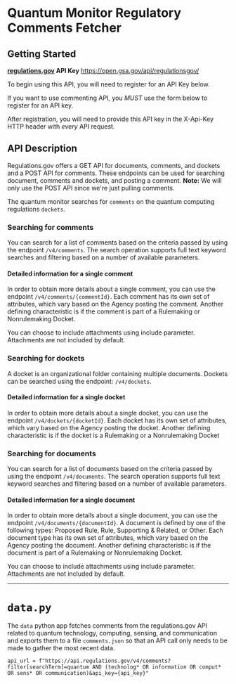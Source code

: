 # Quantum Monitor Regulatory Comments Fetcher

## Getting Started

**[regulations.gov](regulations.gov) API Key**
https://open.gsa.gov/api/regulationsgov/

To begin using this API, you will need to register for an API Key below.

If you want to use commenting API, you *MUST* use the form below to register for an API key.

After registration, you will need to provide this API key in the X-Api-Key HTTP header with *every* API request.

## API Description

Regulations.gov offers a GET API for documents, comments, and dockets and a POST API for comments. These endpoints can be used for searching document, comments and dockets, and posting a comment. **Note:** We will only use the POST API since we're just pulling comments.

The quantum monitor searches for `comments` on the  quantum computing regulations `dockets`. 

### Searching for comments

You can search for a list of comments based on the criteria passed by using the endpoint `/v4/comments`. The search operation supports full text keyword searches and filtering based on a number of available parameters.

#### Detailed information for a single comment

In order to obtain more details about a single comment, you can use the endpoint `/v4/comments/{commentId}`. Each comment has its own set of attributes, which vary based on the Agency posting the comment. Another defining characteristic is if the comment is part of a Rulemaking or Nonrulemaking Docket.

You can choose to include attachments using include parameter. Attachments are not included by default.

### Searching for dockets

A docket is an organizational folder containing multiple documents. Dockets can be searched using the endpoint: `/v4/dockets`.

#### Detailed information for a single docket

In order to obtain more details about a single docket, you can use the endpoint `/v4/dockets/{docketId}`. Each docket has its own set of attributes, which vary based on the Agency posting the docket. Another defining characteristic is if the docket is a Rulemaking or a Nonrulemaking Docket

### Searching for documents

You can search for a list of documents based on the criteria passed by using the endpoint `/v4/documents`. The search operation supports full text keyword searches and filtering based on a number of available parameters.

#### Detailed information for a single document

In order to obtain more details about a single document, you can use the endpoint `/v4/documents/{documentId}`. A document is defined by one of the following types: Proposed Rule, Rule, Supporting & Related, or Other. Each document type has its own set of attributes, which vary based on the Agency posting the document. Another defining characteristic is if the document is part of a Rulemaking or Nonrulemaking Docket.

You can choose to include attachments using include parameter. Attachments are not included by default.

------

# `data.py`

The `data` python app fetches comments from the regulations.gov API related to quantum technology, computing, sensing, and communication and exports them to a file `comments.json` so that an API call only needs to be made to gather the most recent data.

`api_url = f"https://api.regulations.gov/v4/comments?filter[searchTerm]=quantum AND (technolog* OR information OR comput* OR sens* OR communication)&api_key={api_key}"`
